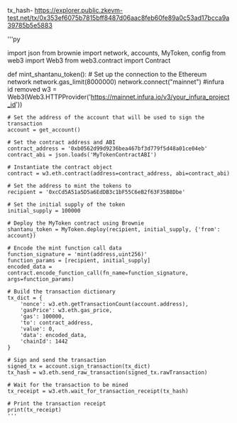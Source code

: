 
tx_hash- 
https://explorer.public.zkevm-test.net/tx/0x353ef6075b7815bff8487d06aac8feb60fe89a0c53ad17bcca9a39785b5e5883



'''py

import json
from brownie import network, accounts, MyToken, config
from web3 import Web3
from web3.contract import Contract

def mint_shantanu_token():
    # Set up the connection to the Ethereum network
    network.gas_limit(8000000)
    network.connect("mainnet")
	#infura id removed
    w3 = Web3(Web3.HTTPProvider('https://mainnet.infura.io/v3/your_infura_project_id'))

    # Set the address of the account that will be used to sign the transaction
    account = get_account()

    # Set the contract address and ABI
    contract_address = '0xb0562d99d9236bea467bf3d779f5d48a01ce04eb'
    contract_abi = json.loads('MyTokenContractABI')

    # Instantiate the contract object
    contract = w3.eth.contract(address=contract_address, abi=contract_abi)

    # Set the address to mint the tokens to
    recipient = '0xcCd5A51a5D5a6EdDB3c1bF55C6eB2f63F35B8Dbe'

    # Set the initial supply of the token
    initial_supply = 100000

    # Deploy the MyToken contract using Brownie
    shantanu_token = MyToken.deploy(recipient, initial_supply, {'from': account})

    # Encode the mint function call data
    function_signature = 'mint(address,uint256)'
    function_params = [recipient, initial_supply]
    encoded_data = contract.encode_function_call(fn_name=function_signature, args=function_params)

    # Build the transaction dictionary
    tx_dict = {
        'nonce': w3.eth.getTransactionCount(account.address),
        'gasPrice': w3.eth.gas_price,
        'gas': 100000,
        'to': contract_address,
        'value': 0,
        'data': encoded_data,
        'chainId': 1442
    }

    # Sign and send the transaction
    signed_tx = account.sign_transaction(tx_dict)
    tx_hash = w3.eth.send_raw_transaction(signed_tx.rawTransaction)

    # Wait for the transaction to be mined
    tx_receipt = w3.eth.wait_for_transaction_receipt(tx_hash)

    # Print the transaction receipt
    print(tx_receipt)
    '''
